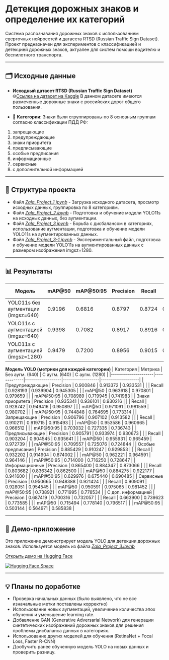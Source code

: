 # Детекция дорожных знаков и определение их категорий

Система распознавания дорожных знаков с использованием сверточных нейросетей и датасета RTSD (Russian Traffic Sign Dataset). Проект предназначен для экспериментов с классификацией и детекцией дорожных знаков, актуален для систем помощи водителю и беспилотного транспорта.

---

## 🗂️ Исходные данные

- **Исходный датасет RTSD (Russian Traffic Sign Dataset)**  
   🌐[Ссылка на датасет на Kaggle](https://www.kaggle.com/datasets/watchman/rtsd-dataset) В данном датасете имеются размеченные дорожные знаки с российских дорог общего пользования.

- 📄 **Категории**: Знаки были сгруппированы по 8 основным группам согласно классификации ПДД РФ:
1. запрещающие
2. предупреждающие
3. знаки приоритета
4. предписывающие
5. особые предписания
6. информационные
7. сервисные
8. с дополнительной информацией

---

## 🧾 Структура проекта

- Файл [*Zala_Project_1.ipynb*](https://github.com/NizaevEdgar/TrafficSignImagesDetection/blob/main/Zala_Project_1.ipynb) - Загрузка исходного датасета, просмотр исходных данных, группировка по 8 категориям.
- Файл [*Zala_Project_2.ipynb*](https://github.com/NizaevEdgar/TrafficSignImagesDetection/blob/main/Zala_Project_2.ipynb) - Подготовка и обучение модели YOLO11s на исходных данных, без аугментации.
- Файл [*Zala_Project_3.ipynb*](https://github.com/NizaevEdgar/TrafficSignImagesDetection/blob/main/Zala_Project_3.ipynb) - Борьба с дисбалансом в категориях, использование аугментации, подготовка и обучение модели YOLO11s на аугментированных данных.
- Файл [*Zala_Project_3-1.ipynb*](https://github.com/NizaevEdgar/TrafficSignImagesDetection/blob/main/Zala_Project_3-1.ipynb) - Экспериментальный файл, подготовка и обучение модели YOLO11s на аугментированных данных с размером изображения imgsz=1280.

---
## 📊 Результаты

| Модель                              | mAP@50 | mAP@50:95 | Precision | Recall | F1-score | Скорость (ms/img) |
|-------------------------------------|--------|-----------|-----------|--------|----------|--------------------|
| YOLO11s без аугментации (imgsz=640) | 0.9196 | 0.6816    | 0.8797    | 0.8724 | 0.8760   | 3.40               |
| YOLO11s с аугментацией (imgsz=640)  | 0.9398 | 0.7082    | 0.8917    | 0.8916 | 0.8916   | 3.67               |
| YOLO11s с аугментацией (imgsz=1280) | 0.9479 | 0.7200    | 0.8956    | 0.9015 | 0.8985   | 13.76              |

**Модель YOLO (метрики для каждой категории)**
| Категория           | Метрика     | Без аугм. (640)  | С аугм. (640)    | С аугм. (1280)    |
|---------------------|-------------|------------------|------------------|-------------------|
| Предупреждающие     | Precision   | 0.900846         | 0.913372         | 0.933531          |
|                     | Recall      | 0.928193         | 0.939904         | 0.945305          |
|                     | mAP@50      | 0.963618         | 0.970801         | 0.979659          |
|                     | mAP@50:95   | 0.708989         | 0.719945         | 0.741983          |
| Знаки приоритета    | Precision   | 0.935341         | 0.936101         | 0.930216          |
|                     | Recall      | 0.928742         | 0.949416         | 0.950897          |
|                     | mAP@50      | 0.971091         | 0.981559         | 0.980702          |
|                     | mAP@50:95   | 0.744848         | 0.764695         | 0.773314          |
| Запрещающие         | Precision   | 0.906796         | 0.907102         | 0.913582          |
|                     | Recall      | 0.910211         | 0.919715         | 0.915493          |
|                     | mAP@50      | 0.953586         | 0.960665         | 0.966512          |
|                     | mAP@50:95   | 0.703032         | 0.727335         | 0.736743          |
| Предписывающие      | Precision   | 0.905791         | 0.933974         | 0.930673          |
|                     | Recall      | 0.903204         | 0.904545         | 0.935641          |
|                     | mAP@50      | 0.955931         | 0.965459         | 0.972739          |
|                     | mAP@50:95   | 0.709557         | 0.725076         | 0.724844          |
| Особые предписания  | Precision   | 0.885429         | 0.910247         | 0.929853          |
|                     | Recall      | 0.932202         | 0.914904         | 0.874002          |
|                     | mAP@50      | 0.962221         | 0.964591         | 0.964146          |
|                     | mAP@50:95   | 0.714000         | 0.716250         | 0.728647          |
| Информационные      | Precision   | 0.865400         | 0.884347         | 0.873066          |
|                     | Recall      | 0.803682         | 0.836342         | 0.862500          |
|                     | mAP@50      | 0.884275         | 0.922177         | 0.941600          |
|                     | mAP@50:95   | 0.629976         | 0.675440         | 0.690485          |
| Сервисные           | Precision   | 0.950665         | 0.948388         | 0.921424          |
|                     | Recall      | 0.909091         | 0.928051         | 0.954545          |
|                     | mAP@50      | 0.950591         | 0.975065         | 0.981452          |
|                     | mAP@50:95   | 0.738921         | 0.771995         | 0.778534          |
| С доп. информацией  | Precision   | 0.687419         | 0.700316         | 0.732057          |
|                     | Recall      | 0.663900         | 0.739623         | 0.773585          |
|                     | mAP@50      | 0.715494         | 0.778140         | 0.796517          |
|                     | mAP@50:95   | 0.503144         | 0.564971         | 0.585838          |



---
## 🚀 Демо-приложение

Это приложение демонстрирует модель YOLO для детекции дорожных знаков. Используется модель из файла [*Zala_Project_3.ipynb*](https://github.com/NizaevEdgar/TrafficSignImagesDetection/blob/main/Zala_Project_3.ipynb)

[Открыть демо на Hugging Face](https://huggingface.co/spaces/NizaevEdgar/TrafficSignImagesDetection)

[![Hugging Face Space](https://img.shields.io/badge/🤗%20HuggingFace-Space-blue)](https://huggingface.co/spaces/NizaevEdgar/TrafficSignImagesDetection)

---

## 💡 Планы по доработке

- Проверка начальных данных (было выявлено, что не все изначальные метки поставлены корректно)
- Использование новых аугментаций, увеличение количества эпох обучения и уменьшение learning rate.
- Добавление GAN (Generative Adversarial Network) для генерации синтетических изображений дорожных знаков для решения проблемы дисбаланса данных в категориях.
- Использование других моделей для обучения (RetinaNet + Focal Loss, Faster R-CNN)
- Дообучить ранее обученную модель YOLO на новых данных и проверить разницу.
